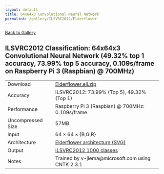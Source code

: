 ```yaml
---
layout: default
title: 64x64x3 Convolutional Neural Network
permalink: /gallery/ILSVRC2012/Elderflower
---
```


[Back to Gallery](/ELL/gallery)

## ILSVRC2012 Classification: 64x64x3 Convolutional Neural Network (49.32% top 1 accuracy, 73.99% top 5 accuracy, 0.109s/frame on Raspberry Pi 3 (Raspbian) @ 700MHz)

<table class="table table-striped table-bordered">
    <tr>
        <td> Download </td>
        <td colspan="3"> <a href="https://github.com/Microsoft/ELL-models/raw/master/models/ILSVRC2012/Elderflower/Elderflower.ell.zip">Elderflower.ell.zip</a></td>
    </tr>
    <tr>
        <td> Accuracy </td>
        <td colspan="3"> ILSVRC2012: 73.99% (Top 5), 49.32% (Top 1) </td>
    </tr>
    <tr>
        <td> Performance </td>
        <td colspan="3"> Raspberry Pi 3 (Raspbian) @ 700MHz: 0.109s/frame </td>
    </tr>
    <tr>
        <td> Uncompressed Size </td>
        <td colspan="3"> 57MB </td>
    </tr>
    <tr>
        <td> Input </td>
        <td colspan="3"> 64 &times; 64 &times; {B,G,R} </td>
    </tr>
    <tr>
        <td> Architecture </td>
        <td>
            <a href="https://github.com/Microsoft/ELL-models/raw/master/models/ILSVRC2012/Elderflower/Elderflower.cntk.svg?sanitize=true" target="_blank">Elderflower architecture (SVG)</a>
        </td>
    </tr>
    <tr>
        <td> Output </td>
        <td colspan="3"> <a href="https://github.com/Microsoft/ELL-models/raw/master/models/ILSVRC2012/categories.txt">ILSVRC2012 1000 classes</a> </td>
    </tr>
    <tr>
        <td> Notes </td>
        <td colspan="3"> Trained by v-jlema@microsoft.com using CNTK 2.3.1 </td>
    </tr>
</table>

